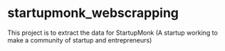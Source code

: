 # startupmonk_webscrapping
This project is to extract the data for StartupMonk (A startup working to make a community of startup and entrepreneurs)
